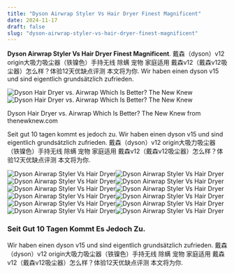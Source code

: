 ```yaml
---
title: "Dyson Airwrap Styler Vs Hair Dryer Finest Magnificent"
date: 2024-11-17
draft: false
slug: "dyson-airwrap-styler-vs-hair-dryer-finest-magnificent" 
---
```


**Dyson Airwrap Styler Vs Hair Dryer Finest Magnificent**. 戴森（dyson）v12 origin大吸力吸尘器（铁镍色）手持无线 除螨 宠物 家庭适用 戴森v12（戴森v12吸尘器）怎么样？体验12天优缺点评测 本文将为你. Wir haben einen dyson v15 und sind eigentlich grundsätzlich zufrieden.

![Dyson Hair Dryer vs. Airwrap Which Is Better? The New Knew](https://thenewknew.com/wp-content/uploads/2023/03/Dyson-Airwrap-vs.-Hair-Dryer-Feature-Image-683x1024.png)![Dyson Hair Dryer vs. Airwrap Which Is Better? The New Knew](https://thenewknew.com/wp-content/uploads/2023/03/Dyson-Airwrap-vs.-Hair-Dryer-Feature-Image-683x1024.png)

Dyson Hair Dryer vs. Airwrap Which Is Better? The New Knew from thenewknew.com

Seit gut 10 tagen kommt es jedoch zu. Wir haben einen dyson v15 und sind eigentlich grundsätzlich zufrieden. 戴森（dyson）v12 origin大吸力吸尘器（铁镍色）手持无线 除螨 宠物 家庭适用 戴森v12（戴森v12吸尘器）怎么样？体验12天优缺点评测 本文将为你.

![Dyson Airwrap Styler Vs Hair Dryer ](https://lifestylebeautyblog.com/wp-content/uploads/2023/08/Pin-1-Dyson-Supersonic-vs-Airwrap-1.jpg " Review Dyson Hair Dryer vs Airwrap MultiStyler")![Dyson Airwrap Styler Vs Hair Dryer ](https://www.herstylecode.com/wp-content/uploads/2021/03/Revlon-Hair-Dryer-Brush-vs.-Dyson-Airwrap-Complete-Styler.jpg?is-pending-load=1 " Revlon Hair Dryer Brush Vs. Dyson Airwrap Complete Styler Her Style Code")![Dyson Airwrap Styler Vs Hair Dryer ](https://www.yourbestdigs.com/wp-content/uploads/2022/01/dyson-supersonic-hair-dryer-1000x667.jpg " Dyson Hair Dryer vs Airwrap Styler Which Is Better? Your Best Digs")![Dyson Airwrap Styler Vs Hair Dryer ](https://thenewknew.com/wp-content/uploads/2023/03/Lisa-holds-up-the-Dyson-Hair-Dryer-and-Airwrap-to-compare-scaled.jpg " Dyson Hair Dryer vs. Airwrap Which Is Better? The New Knew")![Dyson Airwrap Styler Vs Hair Dryer ](https://i.ytimg.com/vi/TIByPlpzeOE/maxresdefault.jpg " AN HONEST REVIEW DYSON AIRWRAP STYLER VS. REVLON ONE STEP HAIR DRYER")![Dyson Airwrap Styler Vs Hair Dryer ](https://i.ytimg.com/vi/YgEUeEYeN1U/maxresdefault.jpg " DYSON vs DYSON Airwrap OR Supersonic Hair Dryer..Which is Best")![Dyson Airwrap Styler Vs Hair Dryer ](https://i.ytimg.com/vi/GEVPmGQXDY8/maxresdefault.jpg " Dyson Airwrap vs. Blow dryer HAIR TUTORIAL ARIBA PERVAIZ YouTube")![Dyson Airwrap Styler Vs Hair Dryer ](https://natalieyerger.com/wp-content/uploads/2022/09/dyson-airwrap-vs-dyson-supersonic-hair-dryer.jpg " Dyson Hair Dryer vs. Dyson Airwrap Which is Better? Natalie Yerger")![Dyson Airwrap Styler Vs Hair Dryer ](https://www.trustedreviews.com/wp-content/uploads/sites/54/2024/07/Dyson-Airwrap-v-Dyson-Supersonic.jpg " Dyson Airwrap vs Dyson Supersonic What’s the difference between the")![Dyson Airwrap Styler Vs Hair Dryer ](https://www.yourbestdigs.com/wp-content/uploads/2022/01/dyson-supersonic-dryer-1536x1024.jpg " Dyson Hair Dryer vs Airwrap Styler Which Is Better? Your Best Digs")![Dyson Airwrap Styler Vs Hair Dryer ](https://thenewknew.com/wp-content/uploads/2023/03/Dyson-Airwrap-vs.-Hair-Dryer-Feature-Image-683x1024.png " Dyson Hair Dryer vs. Airwrap Which Is Better? The New Knew")![Dyson Airwrap Styler Vs Hair Dryer ](https://www.yourbestdigs.com/wp-content/uploads/2021/12/dyson-airwrap-w-attachments-1536x1024.jpg " Dyson Hair Dryer vs Airwrap Styler Which Is Better? Your Best Digs")

### Seit Gut 10 Tagen Kommt Es Jedoch Zu.

Wir haben einen dyson v15 und sind eigentlich grundsätzlich zufrieden. 戴森（dyson）v12 origin大吸力吸尘器（铁镍色）手持无线 除螨 宠物 家庭适用 戴森v12（戴森v12吸尘器）怎么样？体验12天优缺点评测 本文将为你.